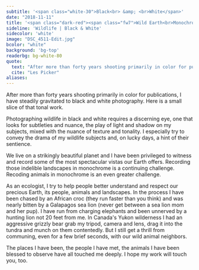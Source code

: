 ```yaml
---
subtitle: '<span class="white-30">Black<br> &amp; <br>White</span>'
date: "2018-11-11"
title: '<span class="dark-red"><span class="fw7">Wild Earth<br>Monochrome</span></span>'
sideline: 'Wildlife | Black & White'
sidecolor: 'white'
image: "DSC_4511-Edit.jpg"
bcolor: "white"
background: 'bg-top'
readerbg: bg-white-80
quote:
  text: "After more than forty years shooting primarily in color for publications, I have steadily gravitated to black and white photography. Here is a small slice of that tonal work."
  cite: "Les Picker"
aliases:
---
```

After more than forty years shooting primarily in color for publications, I have steadily gravitated to black and white photography. Here is a small slice of that tonal work. 

Photographing wildlife in black and white requires a discerning eye, one that looks for subtleties and nuance, the play of light and shadow on my subjects, mixed with the nuance of texture and tonality. I especially try to convey the drama of my wildlife subjects and, on lucky days, a hint of their sentience. 

We live on a strikingly beautiful planet and I have been privileged to witness and record some of the most spectacular vistas our Earth offers. Recording those indelible landscapes in monochrome is a continuing challenge. Recoding animals in monochrome is an even greater challenge. 

As an  ecologist, I try to help people better understand and respect our precious Earth, its people, animals and landscapes. In the process I have been chased by an African croc (they run faster than you think) and was nearly bitten by a Galapagos sea lion (never get between a sea lion mom and her pup). I have run from charging elephants and been unnerved by a hunting lion not 20 feet from me. In Canada's Yukon wilderness I had an aggressive grizzly bear grab my tripod, camera and lens, drag it into the tundra and munch on them contentedly. But I still get a thrill from communing, even for a few brief seconds, with our wild animal neighbors. 

The places I have been, the people I have met, the animals I have been blessed to observe have all touched me deeply. I hope my work will touch you, too. 